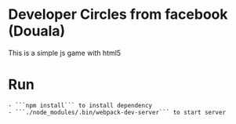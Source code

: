 # Developer Circles from facebook (Douala)

This is a simple js game with html5

# Run

    - ```npm install``` to install dependency
    - ```./node_modules/.bin/webpack-dev-server``` to start server
